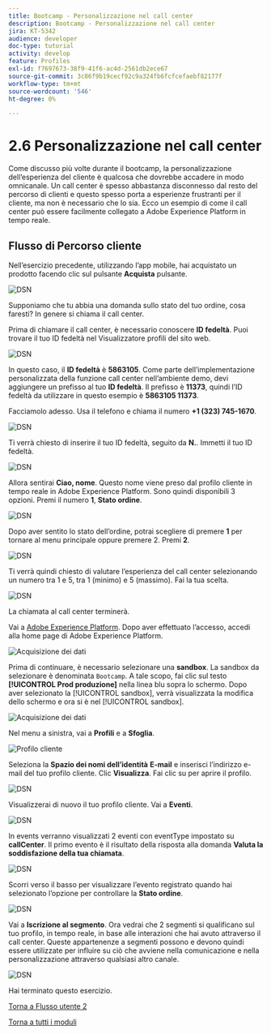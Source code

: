 ```yaml
---
title: Bootcamp - Personalizzazione nel call center
description: Bootcamp - Personalizzazione nel call center
jira: KT-5342
audience: developer
doc-type: tutorial
activity: develop
feature: Profiles
exl-id: f7697673-38f9-41f6-ac4d-2561db2ece67
source-git-commit: 3c86f9b19cecf92c9a324fb6fcfcefaebf82177f
workflow-type: tm+mt
source-wordcount: '546'
ht-degree: 0%

---
```


# 2.6 Personalizzazione nel call center

Come discusso più volte durante il bootcamp, la personalizzazione dell’esperienza del cliente è qualcosa che dovrebbe accadere in modo omnicanale. Un call center è spesso abbastanza disconnesso dal resto del percorso di clienti e questo spesso porta a esperienze frustranti per il cliente, ma non è necessario che lo sia. Ecco un esempio di come il call center può essere facilmente collegato a Adobe Experience Platform in tempo reale.

## Flusso di Percorso cliente

Nell’esercizio precedente, utilizzando l’app mobile, hai acquistato un prodotto facendo clic sul pulsante **Acquista** pulsante.

![DSN](./images/app20.png)

Supponiamo che tu abbia una domanda sullo stato del tuo ordine, cosa faresti? In genere si chiama il call center.

Prima di chiamare il call center, è necessario conoscere **ID fedeltà**. Puoi trovare il tuo ID fedeltà nel Visualizzatore profili del sito web.

![DSN](./images/cc1.png)

In questo caso, il **ID fedeltà** è **5863105**. Come parte dell’implementazione personalizzata della funzione call center nell’ambiente demo, devi aggiungere un prefisso al tuo **ID fedeltà**. Il prefisso è **11373**, quindi l’ID fedeltà da utilizzare in questo esempio è **5863105 11373**.

Facciamolo adesso. Usa il telefono e chiama il numero **+1 (323) 745-1670**.

![DSN](./images/cc2.png)

Ti verrà chiesto di inserire il tuo ID fedeltà, seguito da **N.**. Immetti il tuo ID fedeltà.

![DSN](./images/cc3.png)

Allora sentirai **Ciao, nome**. Questo nome viene preso dal profilo cliente in tempo reale in Adobe Experience Platform. Sono quindi disponibili 3 opzioni. Premi il numero **1**, **Stato ordine**.

![DSN](./images/cc4.png)

Dopo aver sentito lo stato dell’ordine, potrai scegliere di premere **1** per tornare al menu principale oppure premere 2. Premi **2**.

![DSN](./images/cc5.png)

Ti verrà quindi chiesto di valutare l’esperienza del call center selezionando un numero tra 1 e 5, tra 1 (minimo) e 5 (massimo). Fai la tua scelta.

![DSN](./images/cc6.png)

La chiamata al call center terminerà.

Vai a [Adobe Experience Platform](https://experience.adobe.com/platform). Dopo aver effettuato l’accesso, accedi alla home page di Adobe Experience Platform.

![Acquisizione dei dati](./images/home.png)

Prima di continuare, è necessario selezionare una **sandbox**. La sandbox da selezionare è denominata ``Bootcamp``. A tale scopo, fai clic sul testo **[!UICONTROL Prod produzione]** nella linea blu sopra lo schermo. Dopo aver selezionato la [!UICONTROL sandbox], verrà visualizzata la modifica dello schermo e ora si è nel [!UICONTROL sandbox].

![Acquisizione dei dati](./images/sb1.png)

Nel menu a sinistra, vai a **Profili** e a **Sfoglia**.

![Profilo cliente](./images/homemenu.png)

Seleziona la **Spazio dei nomi dell’identità** **E-mail** e inserisci l’indirizzo e-mail del tuo profilo cliente. Clic **Visualizza**. Fai clic su per aprire il profilo.

![DSN](./images/cc7.png)

Visualizzerai di nuovo il tuo profilo cliente. Vai a **Eventi**.

![DSN](./images/cc8.png)

In events verranno visualizzati 2 eventi con eventType impostato su **callCenter**. Il primo evento è il risultato della risposta alla domanda **Valuta la soddisfazione della tua chiamata**.

![DSN](./images/cc9.png)

Scorri verso il basso per visualizzare l’evento registrato quando hai selezionato l’opzione per controllare la **Stato ordine**.

![DSN](./images/cc10.png)

Vai a **Iscrizione al segmento**. Ora vedrai che 2 segmenti si qualificano sul tuo profilo, in tempo reale, in base alle interazioni che hai avuto attraverso il call center. Queste appartenenze a segmenti possono e devono quindi essere utilizzate per influire su ciò che avviene nella comunicazione e nella personalizzazione attraverso qualsiasi altro canale.

![DSN](./images/cc11.png)

Hai terminato questo esercizio.

[Torna a Flusso utente 2](./uc2.md)

[Torna a tutti i moduli](../../overview.md)
